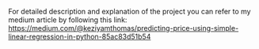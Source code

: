 For detailed description and explanation of the project you can refer to my medium article by following this link:
https://medium.com/@keziyamthomas/predicting-price-using-simple-linear-regression-in-python-85ac83d51b54